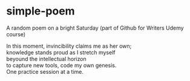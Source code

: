 # simple-poem
A random poem on a bright Saturday (part of Github for Writers Udemy course)

In this moment, invincibility claims me as her own; <br>
knowledge stands proud as I stretch myself <br>
beyound the intellectual horizon <br>
to capture new tools, code my own genesis. <br>
One practice session at a time.
